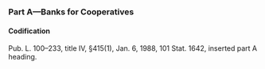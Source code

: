 ### Part A—Banks for Cooperatives ###

#### Codification ####

Pub. L. 100–233, title IV, §415(1), Jan. 6, 1988, 101 Stat. 1642, inserted part A heading.